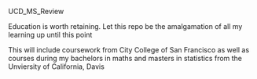  UCD_MS_Review

 Education is worth retaining. Let this repo be the amalgamation of all my learning up until this point


 This will include coursework from City College of San Francisco as well as courses during my bachelors in maths and masters in statistics from the Unviersity of California, Davis
